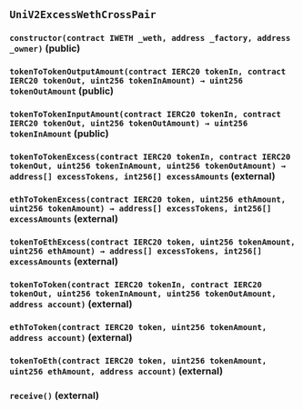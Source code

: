 ## `UniV2ExcessWethCrossPair`






### `constructor(contract IWETH _weth, address _factory, address _owner)` (public)





### `tokenToTokenOutputAmount(contract IERC20 tokenIn, contract IERC20 tokenOut, uint256 tokenInAmount) → uint256 tokenOutAmount` (public)





### `tokenToTokenInputAmount(contract IERC20 tokenIn, contract IERC20 tokenOut, uint256 tokenOutAmount) → uint256 tokenInAmount` (public)





### `tokenToTokenExcess(contract IERC20 tokenIn, contract IERC20 tokenOut, uint256 tokenInAmount, uint256 tokenOutAmount) → address[] excessTokens, int256[] excessAmounts` (external)





### `ethToTokenExcess(contract IERC20 token, uint256 ethAmount, uint256 tokenAmount) → address[] excessTokens, int256[] excessAmounts` (external)





### `tokenToEthExcess(contract IERC20 token, uint256 tokenAmount, uint256 ethAmount) → address[] excessTokens, int256[] excessAmounts` (external)





### `tokenToToken(contract IERC20 tokenIn, contract IERC20 tokenOut, uint256 tokenInAmount, uint256 tokenOutAmount, address account)` (external)





### `ethToToken(contract IERC20 token, uint256 tokenAmount, address account)` (external)





### `tokenToEth(contract IERC20 token, uint256 tokenAmount, uint256 ethAmount, address account)` (external)





### `receive()` (external)






